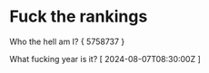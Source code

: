 # Fuck the rankings

Who the hell am I?
{ 5758737 }

What fucking year is it?
[ 2024-08-07T08:30:00Z ]
